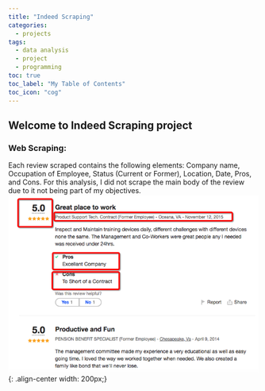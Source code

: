 ```yaml
---
title: "Indeed Scraping"
categories:
  - projects
tags:
  - data analysis
  - project
  - programming
toc: true
toc_label: "My Table of Contents"
toc_icon: "cog"
---
```



## Welcome to Indeed Scraping project



### Web Scraping:

Each review scraped contains the following elements: Company name, Occupation of Employee, Status (Current or Former), Location, Date, Pros, and Cons. For this analysis, I did not scrape the main body of the review due to it not being part of my objectives.  
![image-center](/assets/images/web/Snip20200709_2.png){: .align-center width: 200px;}
